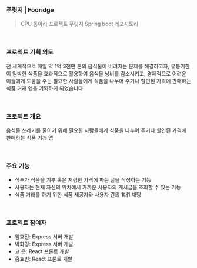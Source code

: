 ### 푸릿지 | Fooridge
> CPU 동아리 프로젝트 푸릿지 Spring boot 레포지토리
<br>

### 프로젝트 기획 의도
전 세계적으로 매일 약 1억 3천만 톤의 음식물이 버려지는 문제를 해결하고자, 
유통기한이 임박한 식품을 효과적으로 활용하여 음식물 낭비를 감소시키고, 경제적으로 어려운 이들에게 도움을 주는 
필요한 사람들에게 식품을 나누어 주거나 할인된 가격에 판매하는 식품 거래 앱을 기획하게 되었습니다

<br>

### 프로젝트 개요
음식물 쓰레기를 줄이기  위해 필요한 사람들에게 식품을 나누어 주거나 할인된 가격에 판매하는 식품 거래 앱

<br>

### 주요 기능
- 식푸가 식품을 기부 혹은 저렴한 가격에 파는 글을 작성하는 기능
- 사용자는 현재 자신의 위치에서 가까운 사용자의 게시글을 조회할 수 있는 기능
- 식품 거래를 하기 위한 식품 제공자와 사용자 간의 1대1 채팅

<br>

### 프로젝트 참여자 
- 임효진: Express 서버 개발
- 박화경: Express 서버 개발
- 고  은: React 프론트 개발
- 홍효빈: React 프론트 개발

